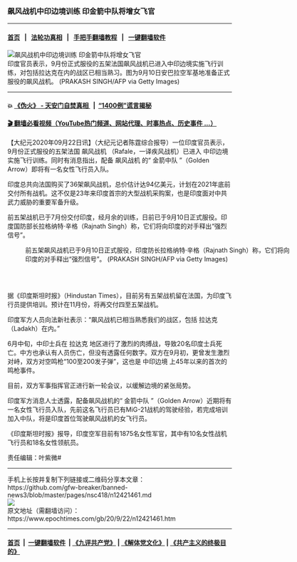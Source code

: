 ### 飙风战机中印边境训练 印金箭中队将增女飞官
------------------------

#### [首页](https://github.com/gfw-breaker/banned-news3/blob/master/README.md) &nbsp;&nbsp;|&nbsp;&nbsp; [法轮功真相](https://github.com/begood0513/basic/blob/master/README.md)  &nbsp;&nbsp;|&nbsp;&nbsp; [手把手翻墙教程](https://github.com/gfw-breaker/guides/wiki)  &nbsp;&nbsp;|&nbsp;&nbsp; [一键翻墙软件](https://github.com/gfw-breaker/nogfw/blob/master/README.md)  



<div><img alt="飙风战机中印边境训练 印金箭中队将增女飞官" class="attachment-djy_600_400 size-djy_600_400 wp-post-image" src="https://i.epochtimes.com/assets/uploads/2020/09/GettyImages-1228431208-600x400.jpg"/>
<div class="caption">
 印度官员表示，9月份正式服役的五架法国飙风战机已进入中印边境实施飞行训练，对包括拉达克在内的战区已相当熟习。图为9月10日安巴拉空军基地准备正式服役的飙风战机。 (PRAKASH SINGH/AFP via Getty Images)
</div></div><hr/>

#### 💥 [《伪火》 - 天安门自焚真相 ](http://158.247.195.190:10000/videos/blog/weihuo.html)&nbsp; |&nbsp; [“1400例”谎言揭秘  ](http://158.247.195.190:10000/videos/blog/jiexi1400.html)

#### [ 🎬  翻墙必看视频（YouTube热门频道、网站代理、时事热点、历史事件 ...）](https://github.com/gfw-breaker/links/blob/master/banned.md)

<div><p>
 【大纪元2020年09月22日讯】（大纪元记者陈霆综合报导）一位印度官员表示，9月份正式服役的五架法国
 <ok href="https://www.epochtimes.com/gb/tag/%E9%A3%99%E9%A3%8E%E6%88%98%E6%9C%BA.html">
  飙风战机
 </ok>
 （Rafale，一译疾风战机）已进入
 <ok href="https://www.epochtimes.com/gb/tag/%E4%B8%AD%E5%8D%B0%E8%BE%B9%E5%A2%83.html">
  中印边境
 </ok>
 实施飞行训练。同时有消息指出，配备
 <ok href="https://www.epochtimes.com/gb/tag/%E9%A3%99%E9%A3%8E%E6%88%98%E6%9C%BA.html">
  飙风战机
 </ok>
 的“
 <ok href="https://www.epochtimes.com/gb/tag/%E9%87%91%E7%AE%AD%E4%B8%AD%E9%98%9F.html">
  金箭中队
 </ok>
 ”（Golden Arrow）即将有一名女性飞行员入队。
</p>
<p>
 印度总共向法国购买了36架飙风战机，总价估计达94亿美元，计划在2021年底前交付所有战机。这不仅是23年来印度首宗的大型战机采购案，也是印度面对中共武力威胁的重要军备升级。
</p>
<p>
 前五架战机已于7月份交付印度，经月余的训练，日前已于9月10日正式服役。印度国防部长拉格纳特·辛格（Rajnath Singh）称，它们将向印度的对手释出“强烈信号”。
</p>
<figure class="wp-caption aligncenter" id="attachment_12421484" style="width: 600px">
 <ok href="https://i.epochtimes.com/assets/uploads/2020/09/GettyImages-1228432216.jpg">
  <img alt="" class="size-large wp-image-12421484" src="https://i.epochtimes.com/assets/uploads/2020/09/GettyImages-1228432216-600x400.jpg"/>
 </ok>
 <br/><figcaption class="wp-caption-text">
  前五架飙风战机已于9月10日正式服役，印度防长拉格纳特·辛格（Rajnath Singh）称，它们将向印度的对手释出“强烈信号”。 (PRAKASH SINGH/AFP via Getty Images)
 </figcaption><br/>
</figure><br/>
<p>
 据《印度斯坦时报》（Hindustan Times），目前另有五架战机留在法国，为印度飞行员提供培训。预计在11月份，将再交付四至五架战机。
</p>
<p>
 印度军方人员向法新社表示：“飙风战机已相当熟悉我们的战区，包括
 <ok href="https://www.epochtimes.com/gb/tag/%E6%8B%89%E8%BE%BE%E5%85%8B.html">
  拉达克
 </ok>
 （Ladakh）在内。”
</p>
<p>
 6月中旬，中印士兵在
 <ok href="https://www.epochtimes.com/gb/tag/%E6%8B%89%E8%BE%BE%E5%85%8B.html">
  拉达克
 </ok>
 地区进行了激烈的肉搏战，导致20名印度士兵死亡。中方也承认有人员伤亡，但没有透露任何数字。双方在9月初，更曾发生激烈对峙，双方对空鸣枪“100至200发子弹”，这也是
 <ok href="https://www.epochtimes.com/gb/tag/%E4%B8%AD%E5%8D%B0%E8%BE%B9%E5%A2%83.html">
  中印边境
 </ok>
 上45年以来的首次的鸣枪事件。
</p>
<p>
 目前，双方军事指挥官正进行新一轮会议，以缓解边境的紧张局势。
</p>
<p>
</p>
<p>
 印度军方消息人士透露，配备飙风战机的“
 <ok href="https://www.epochtimes.com/gb/tag/%E9%87%91%E7%AE%AD%E4%B8%AD%E9%98%9F.html">
  金箭中队
 </ok>
 ”（Golden Arrow）近期将有一名女性飞行员入队，先前这名飞行员已有MiG-21战机的驾驶经验，若完成培训加入中队，将是印度首位驾驶飙风战机的女飞行员。
</p>
<p>
 《印度斯坦时报》报导，印度空军目前有1875名女性军官，其中有10名女性战机飞行员和18名女性领航员。
</p>
<p>
 责任编辑：叶紫微#
</p>
</div>
<hr/>
手机上长按并复制下列链接或二维码分享本文章：<br/>
https://github.com/gfw-breaker/banned-news3/blob/master/pages/nsc418/n12421461.md <br/>
<a href='https://github.com/gfw-breaker/banned-news3/blob/master/pages/nsc418/n12421461.md'><img src='https://github.com/gfw-breaker/banned-news3/blob/master/pages/nsc418/n12421461.md.png'/></a> <br/>
原文地址（需翻墙访问）：https://www.epochtimes.com/gb/20/9/22/n12421461.htm


------------------------
#### [首页](https://github.com/gfw-breaker/banned-news3/blob/master/README.md) &nbsp;|&nbsp; [一键翻墙软件](https://github.com/gfw-breaker/nogfw/blob/master/README.md) &nbsp;| [《九评共产党》](https://github.com/gfw-breaker/9ping.md/blob/master/README.md#九评之一评共产党是什么) | [《解体党文化》](https://github.com/gfw-breaker/jtdwh.md/blob/master/README.md) | [《共产主义的终极目的》](https://github.com/gfw-breaker/gczydzjmd.md/blob/master/README.md)


<img src='http://gfw-breaker.win/banned-news3/pages/nsc418/n12421461.md' width='0px' height='0px'/>